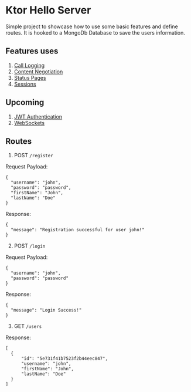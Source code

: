 # Ktor Hello Server

Simple project to showcase how to use some basic features and define routes. It is hooked to a MongoDb Database to save the users information.

## Features uses
1. [Call Logging](https://ktor.io/servers/features/call-logging.html)
2. [Content Negotiation](https://ktor.io/servers/features/content-negotiation.html)
3. [Status Pages](https://ktor.io/servers/features/status-pages.html)
4. [Sessions](https://ktor.io/servers/features/sessions.html)

## Upcoming
1. [JWT Authentication](https://ktor.io/servers/features/authentication/jwt.html)
2. [WebSockets](https://ktor.io/servers/raw-sockets.html)

## Routes
1. POST `/register`
  
  Request Payload:
  ```
  {
    "username": "john",
    "password": "password",
    "firstName": "John",
    "lastName": "Doe"
  }
  ```
  Response:
  ```
  {
    "message": "Registration successful for user john!"
  }
  ```
  
2. POST `/login`

  Request Payload:
  ```
  {
    "username": "john",
    "password": "password"
  }
  ```
  Response:
  ```
  {
    "message": "Login Success!"
  }
  ```
  
3. GET `/users`

  Response:
  ```
  [
    {
        "id": "5e731f41b7523f2b44eec847",
        "username": "john",
        "firstName": "John",
        "lastName": "Doe"
    }
  ]
  ```
